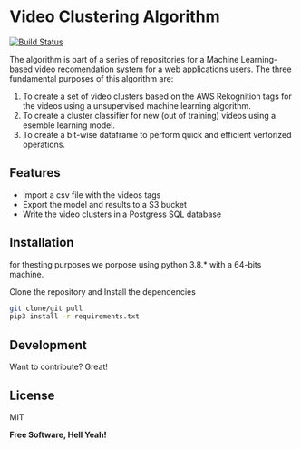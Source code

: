 # Video Clustering Algorithm 


[![Build Status](https://travis-ci.org/joemccann/dillinger.svg?branch=mastering)](https://travis-ci.org/joemccann/dillinger)

The algorithm is part of a series of repositories for a Machine Learning-based video recomendation system for a web applications users. The three fundamental purposes of this algorithm are:
1. To create a set of video clusters based on the AWS Rekognition tags for the videos using a unsupervised machine learning algorithm.
2. To create a cluster classifier for new (out of training) videos using a esemble learning model.
3. To create a bit-wise dataframe to perform quick and efficient vertorized operations.

## Features

- Import a csv file with the videos tags
- Export the model and results to a S3 bucket
- Write the video clusters in a Postgress SQL database



## Installation

for thesting purposes we porpose using python 3.8.* with a 64-bits machine. 

Clone the repository and Install the dependencies 

```sh
git clone/git pull
pip3 install -r requirements.txt
```

## Development

Want to contribute? Great!


## License

MIT

**Free Software, Hell Yeah!**

[//]: # (These are reference links used in the body of this note and get stripped out when the markdown processor does its job. There is no need to format nicely because it shouldn't be seen. Thanks SO - http://stackoverflow.com/questions/4823468/store-comments-in-markdown-syntax)

   [dill]: <https://github.com/joemccann/dillinger>
   [git-repo-url]: <https://github.com/joemccann/dillinger.git>
   [john gruber]: <http://daringfireball.net>
   [df1]: <http://daringfireball.net/projects/markdown/>
   [markdown-it]: <https://github.com/markdown-it/markdown-it>
   [Ace Editor]: <http://ace.ajax.org>
   [node.js]: <http://nodejs.org>
   [Twitter Bootstrap]: <http://twitter.github.com/bootstrap/>
   [jQuery]: <http://jquery.com>
   [@tjholowaychuk]: <http://twitter.com/tjholowaychuk>
   [express]: <http://expressjs.com>
   [AngularJS]: <http://angularjs.org>
   [Gulp]: <http://gulpjs.com>

   [PlDb]: <https://github.com/joemccann/dillinger/tree/master/plugins/dropbox/README.md>
   [PlGh]: <https://github.com/joemccann/dillinger/tree/master/plugins/github/README.md>
   [PlGd]: <https://github.com/joemccann/dillinger/tree/master/plugins/googledrive/README.md>
   [PlOd]: <https://github.com/joemccann/dillinger/tree/master/plugins/onedrive/README.md>
   [PlMe]: <https://github.com/joemccann/dillinger/tree/master/plugins/medium/README.md>
   [PlGa]: <https://github.com/RahulHP/dillinger/blob/master/plugins/googleanalytics/README.md>
